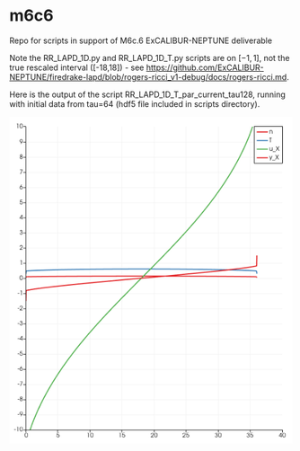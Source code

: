# m6c6
Repo for scripts in support of M6c.6 ExCALIBUR-NEPTUNE deliverable

Note the RR_LAPD_1D.py and RR_LAPD_1D_T.py scripts are on $[-1,1]$, not the true rescaled interval ([-18,18]) - see https://github.com/ExCALIBUR-NEPTUNE/firedrake-lapd/blob/rogers-ricci_v1-debug/docs/rogers-ricci.md.

Here is the output of the script RR_LAPD_1D_T_par_current_tau128, running with initial data from tau=64 (hdf5 file included in scripts directory).

![RR_LAPD_1D_T_par_current_tau_128](png/RR_LAPD_1D_T_par_current_tau_128.png "Output of RR_LAPD_1D_T_par_current.py for tau=128 (starting with tau=64 data).")
